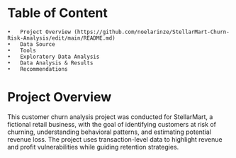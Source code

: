 # Table of Content
	•	Project Overview (https://github.com/noelarinze/StellarMart-Churn-Risk-Analysis/edit/main/README.md) 
	•	Data Source
	•	Tools
	•	Exploratory Data Analysis
	•	Data Analysis & Results
	•	Recommendations

# Project Overview

This customer churn analysis project was conducted for StellarMart, a fictional retail business, with the goal of identifying customers at risk of churning, understanding behavioral patterns, and estimating potential revenue loss. The project uses transaction-level data to highlight revenue and profit vulnerabilities while guiding retention strategies.

